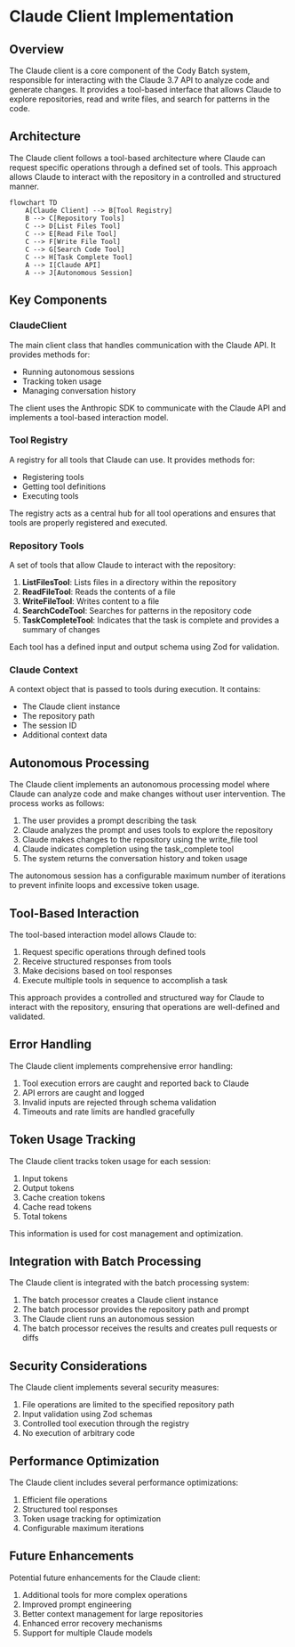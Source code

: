 # Claude Client Implementation

## Overview

The Claude client is a core component of the Cody Batch system, responsible for interacting with the Claude 3.7 API to analyze code and generate changes. It provides a tool-based interface that allows Claude to explore repositories, read and write files, and search for patterns in the code.

## Architecture

The Claude client follows a tool-based architecture where Claude can request specific operations through a defined set of tools. This approach allows Claude to interact with the repository in a controlled and structured manner.

```mermaid
flowchart TD
    A[Claude Client] --> B[Tool Registry]
    B --> C[Repository Tools]
    C --> D[List Files Tool]
    C --> E[Read File Tool]
    C --> F[Write File Tool]
    C --> G[Search Code Tool]
    C --> H[Task Complete Tool]
    A --> I[Claude API]
    A --> J[Autonomous Session]
```

## Key Components

### ClaudeClient

The main client class that handles communication with the Claude API. It provides methods for:

- Running autonomous sessions
- Tracking token usage
- Managing conversation history

The client uses the Anthropic SDK to communicate with the Claude API and implements a tool-based interaction model.

### Tool Registry

A registry for all tools that Claude can use. It provides methods for:

- Registering tools
- Getting tool definitions
- Executing tools

The registry acts as a central hub for all tool operations and ensures that tools are properly registered and executed.

### Repository Tools

A set of tools that allow Claude to interact with the repository:

1. **ListFilesTool**: Lists files in a directory within the repository
2. **ReadFileTool**: Reads the contents of a file
3. **WriteFileTool**: Writes content to a file
4. **SearchCodeTool**: Searches for patterns in the repository code
5. **TaskCompleteTool**: Indicates that the task is complete and provides a summary of changes

Each tool has a defined input and output schema using Zod for validation.

### Claude Context

A context object that is passed to tools during execution. It contains:

- The Claude client instance
- The repository path
- The session ID
- Additional context data

## Autonomous Processing

The Claude client implements an autonomous processing model where Claude can analyze code and make changes without user intervention. The process works as follows:

1. The user provides a prompt describing the task
2. Claude analyzes the prompt and uses tools to explore the repository
3. Claude makes changes to the repository using the write_file tool
4. Claude indicates completion using the task_complete tool
5. The system returns the conversation history and token usage

The autonomous session has a configurable maximum number of iterations to prevent infinite loops and excessive token usage.

## Tool-Based Interaction

The tool-based interaction model allows Claude to:

1. Request specific operations through defined tools
2. Receive structured responses from tools
3. Make decisions based on tool responses
4. Execute multiple tools in sequence to accomplish a task

This approach provides a controlled and structured way for Claude to interact with the repository, ensuring that operations are well-defined and validated.

## Error Handling

The Claude client implements comprehensive error handling:

1. Tool execution errors are caught and reported back to Claude
2. API errors are caught and logged
3. Invalid inputs are rejected through schema validation
4. Timeouts and rate limits are handled gracefully

## Token Usage Tracking

The Claude client tracks token usage for each session:

1. Input tokens
2. Output tokens
3. Cache creation tokens
4. Cache read tokens
5. Total tokens

This information is used for cost management and optimization.

## Integration with Batch Processing

The Claude client is integrated with the batch processing system:

1. The batch processor creates a Claude client instance
2. The batch processor provides the repository path and prompt
3. The Claude client runs an autonomous session
4. The batch processor receives the results and creates pull requests or diffs

## Security Considerations

The Claude client implements several security measures:

1. File operations are limited to the specified repository path
2. Input validation using Zod schemas
3. Controlled tool execution through the registry
4. No execution of arbitrary code

## Performance Optimization

The Claude client includes several performance optimizations:

1. Efficient file operations
2. Structured tool responses
3. Token usage tracking for optimization
4. Configurable maximum iterations

## Future Enhancements

Potential future enhancements for the Claude client:

1. Additional tools for more complex operations
2. Improved prompt engineering
3. Better context management for large repositories
4. Enhanced error recovery mechanisms
5. Support for multiple Claude models